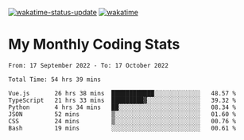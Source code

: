[![wakatime-status-update](https://github.com/noopurphalak/noopurphalak/workflows/wakatime-status-update/badge.svg)](https://github.com/noopurphalak/noopurphalak/actions/workflows/main.yml)
[![wakatime](https://wakatime.com/badge/user/80ace140-ef40-4fdd-b8ed-f3be3d2e1aea.svg)](https://wakatime.com/@80ace140-ef40-4fdd-b8ed-f3be3d2e1aea)

# My Monthly Coding Stats

<!--START_SECTION:waka-->

```text
From: 17 September 2022 - To: 17 October 2022

Total Time: 54 hrs 39 mins

Vue.js       26 hrs 38 mins  ████████████░░░░░░░░░░░░░   48.57 %
TypeScript   21 hrs 33 mins  █████████▓░░░░░░░░░░░░░░░   39.32 %
Python       4 hrs 34 mins   ██░░░░░░░░░░░░░░░░░░░░░░░   08.34 %
JSON         52 mins         ▒░░░░░░░░░░░░░░░░░░░░░░░░   01.60 %
CSS          24 mins         ▒░░░░░░░░░░░░░░░░░░░░░░░░   00.76 %
Bash         19 mins         ░░░░░░░░░░░░░░░░░░░░░░░░░   00.61 %
```

<!--END_SECTION:waka-->
